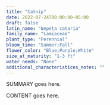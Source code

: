 ```yaml
---
title: "Catnip"
date: 2022-07-24T00:00:00-05:00
draft: false
latin_name: "Nepeta cataria"
family_name: "Lamiaceae"
plant_type: "Perennial"
bloom_time: "Summer;Fall"
flower_color: "Blue;Purple;White"
size_at_maturity: "1-3 ft"
water_needs: "None"
additional_characteristices_notes: ""
---
```


SUMMARY goes here.

<!--more-->

CONTENT goes here.